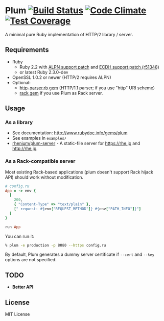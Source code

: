 # Plum [![Build Status](https://travis-ci.org/rhenium/plum.png?branch=master)](https://travis-ci.org/rhenium/plum) [![Code Climate](https://codeclimate.com/github/rhenium/plum/badges/gpa.svg)](https://codeclimate.com/github/rhenium/plum) [![Test Coverage](https://codeclimate.com/github/rhenium/plum/badges/coverage.svg)](https://codeclimate.com/github/rhenium/plum/coverage)
A minimal pure Ruby implementation of HTTP/2 library / server.

## Requirements
* Ruby
  * Ruby 2.2 with [ALPN support patch](https://gist.github.com/rhenium/b1711edcc903e8887a51) and [ECDH support patch (r51348)](https://bugs.ruby-lang.org/projects/ruby-trunk/repository/revisions/51348/diff?format=diff)
  * or latest Ruby 2.3.0-dev
* OpenSSL 1.0.2 or newer (HTTP/2 requires ALPN)
* Optional:
  * [http-parser.rb gem](https://rubygems.org/gems/http_parser.rb) (HTTP/1.1 parser; if you use "http" URI scheme)
  * [rack gem](https://rubygems.org/gems/rack) if you use Plum as Rack server.

## Usage
### As a library
* See documentation: http://www.rubydoc.info/gems/plum
* See examples in `examples/`
* [rhenium/plum-server](https://github.com/rhenium/plum-server) - A static-file server for https://rhe.jp and http://rhe.jp.

### As a Rack-compatible server

Most existing Rack-based applications (plum doesn't support Rack hijack API) should work without modification.

```ruby
# config.ru
App = -> env {
  [
    200,
    { "Content-Type" => "text/plain" },
    [" request: #{env["REQUEST_METHOD"]} #{env["PATH_INFO"]}"]
  ]
}

run App
```

You can run it:

```sh
% plum -e production -p 8080 --https config.ru
```

By default, Plum generates a dummy server certificate if `--cert` and `--key` options are not specified.

## TODO
* **Better API**

## License
MIT License
